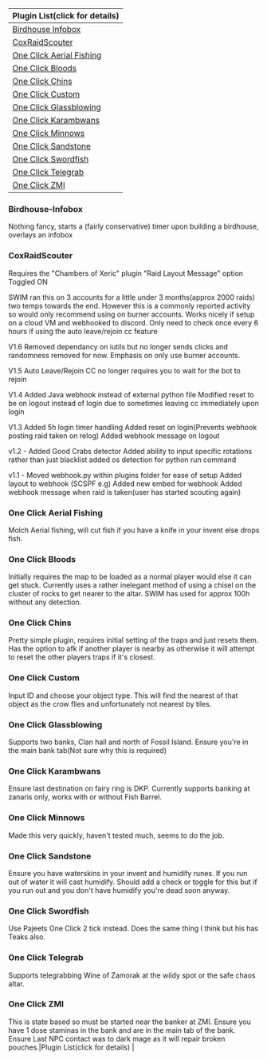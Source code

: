 |Plugin List(click for details) |
|------------- |
| [Birdhouse Infobox](#birdhouse-infobox) | 
| [CoxRaidScouter](#coxraidscouter)  | 
| [One Click Aerial Fishing](#one-click-aerial-fishing)| 
| [One Click Bloods](#one-click-bloods) | 
| [One Click Chins](#one-click-chins) | 
| [One Click Custom](#one-click-custom) | 
| [One Click Glassblowing](#one-click-glassblowing) |  
| [One Click Karambwans](#one-click-karambwans) | 
| [One Click Minnows](#one-click-minnows)  | 
| [One Click Sandstone](#one-click-sandstone)|  
| [One Click Swordfish](#one-click-swordfish)|   
| [One Click Telegrab](#one-click-telegrab) |  
| [One Click ZMI](#one-click-zmi) |   

### Birdhouse-Infobox
Nothing fancy, starts a (fairly conservative) timer upon building a birdhouse, overlays an infobox

### CoxRaidScouter

Requires the "Chambers of Xeric" plugin "Raid Layout Message" option Toggled ON

SWIM ran this on 3 accounts for a little under 3 months(approx 2000 raids) two temps towards the end. However this is a commonly reported activity so would only recommend using on burner accounts. Works nicely if setup on a cloud VM and webhooked to discord. Only need to check once every 6 hours if using the auto leave/rejoin cc feature

V1.6
Removed dependancy on iutils but no longer sends clicks and randomness removed for now. Emphasis on only use burner accounts.

V1.5
Auto Leave/Rejoin CC no longer requires you to wait for the bot to rejoin

V1.4
Added Java webhook instead of external python file
Modified reset to be on logout instead of login due to sometimes leaving cc immediately upon login

V1.3
Added 5h login timer handling
Added reset on login(Prevents webhook posting raid taken on relog)
Added webhook message on logout

v1.2 -
Added Good Crabs detector
Added ability to input specific rotations rather than just blacklist
added os detection for python run command

v1.1 -
Moved webhook.py within plugins folder for ease of setup
Added layout to webhook (SCSPF e.g)
Added new embed for webhook
Added webhook message when raid is taken(user has started scouting again)

### One Click Aerial Fishing
Molch Aerial fishing, will cut fish if you have a knife in your invent else drops fish.

### One Click Bloods
Initially requires the map to be loaded as a normal player would else it can get stuck. Currently uses a rather inelegant method of using a chisel on the cluster of rocks to get nearer to the altar. SWIM has used for approx 100h without any detection.

### One Click Chins
Pretty simple plugin, requires initial setting of the traps and just resets them. Has the option to afk if another player is nearby as otherwise it will attempt to reset the other players traps if it's closest.

### One Click Custom
Input ID and choose your object type. This will find the nearest of that object as the crow flies and unfortunately not nearest by tiles.

### One Click Glassblowing
Supports two banks, Clan hall and north of Fossil Island. Ensure you're in the main bank tab(Not sure why this is required)

### One Click Karambwans
Ensure last destination on fairy ring is DKP. Currently supports banking at zanaris only, works with or without Fish Barrel.

### One Click Minnows
Made this very quickly, haven't tested much, seems to do the job.

### One Click Sandstone
Ensure you have waterskins in your invent and humidify runes. If you run out of water it will cast humidify. Should add a check or toggle for this but if you run out and you don't have humidify you're dead soon anyway.

### One Click Swordfish
Use Pajeets One Click 2 tick instead. Does the same thing I think but his has Teaks also.

### One Click Telegrab
Supports telegrabbing Wine of Zamorak at the wildy spot or the safe chaos altar.

### One Click ZMI
This is state based so must be started near the banker at ZMI. Ensure you have 1 dose staminas in the bank and are in the main tab of the bank. Ensure Last NPC contact was to dark mage as it will repair broken pouches.|Plugin List(click for details) |
